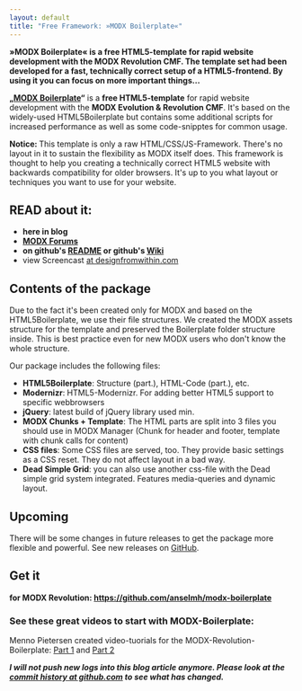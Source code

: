 ```yaml
---
layout: default
title: "Free Framework: »MODX Boilerplate«"
---
```


**»MODX Boilerplate« is a free HTML5-template for rapid website development with the MODX Revolution CMF. The template set had been developed for a fast, technically correct setup of a HTML5-frontend. By using it you can focus on more important things…**


<p><strong>„<a href="https://github.com/anselmh/modx-boilerplate">MODX Boilerplate</a>“</strong> is a <strong>free HTML5-template</strong> for rapid website development with the <strong>MODX Evolution &amp; Revolution CMF</strong>. It's based on the widely-used HTML5Boilerplate but contains some additional scripts for increased performance as well as some code-snipptes for common usage.</p>
<p><strong>Notice: </strong>This template is only a raw HTML/CSS/JS-Framework. There's no layout in it to sustain the flexibility as MODX itself does. This framework is thought to help you creating a technically correct HTML5 website with backwards compatibility for older browsers. It's up to you what layout or techniques you want to use for your website.</p>
<h2>READ about it:</h2>
<ul>
<li><strong>here in blog</strong></li>
<li><strong><a href="http://modxcms.com/forums/index.php?topic=60841.0">MODX Forums</a></strong></li>
<li><strong>on github's <a href="https://github.com/smooth-graphics/modx-boilerplate/blob/master/README">README</a> or github's <a href="https://github.com/smooth-graphics/modx-boilerplate/wiki">Wiki</a></strong></li>
<li>view Screencast <a href="http://designfromwithin.com/using-the-fantasic-modx-boilerplate-part-1/">at designfromwithin.com</a></li>
</ul>
<h2>Contents of the package</h2>
<p>Due to the fact it's been created only for MODX and based on the HTML5Boilerplate, we use their file structures. We created the MODX assets structure for the template and preserved the Boilerplate folder structure inside. This is best practice even for new MODX users who don't know the whole structure.</p>
<p>Our package includes the following files:</p>

- **HTML5Boilerplate**: Structure (part.), HTML-Code (part.), etc.
- **Modernizr**: HTML5-Modernizr. For adding better HTML5 support to specific webbrowsers</li>
- **jQuery**: latest build of jQuery library used min.</li>
- **MODX Chunks + Template**: The HTML parts are split into 3 files you should use in MODX Manager (Chunk for header and footer, template with chunk calls for content)</li>
- **CSS files**: Some CSS files are served, too. They provide basic settings as a CSS reset. They do not affect layout in a bad way.
- **Dead Simple Grid**: you can also use another css-file with the Dead simple grid system integrated. Features media-queries and dynamic layout.

<h2>Upcoming</h2>
<p>There will be some changes in future releases to get the package more flexible and powerful. See new releases on <a href="https://github.com/anselmh/modx-boilerplate">GitHub</a>.</p>

<h2>Get it</h2>
<p><strong>for MODX Revolution: <a href="https://github.com/anselmh/modx-boilerplate">https://github.com/anselmh/modx-boilerplate</a></strong></p>

<h3>See these great videos to start with MODX-Boilerplate:</h3>
<p>Menno Pietersen created video-tuorials for the MODX-Revolution-Boilerplate: <a href="http://designfromwithin.com/using-the-fantasic-modx-boilerplate-part-1/">Part 1</a> and <a href="http://designfromwithin.com/using-the-fantasic-modx-boilerplate-part-2/">Part 2</a></p>

_**I will not push new logs into this blog article anymore. Please look at the [commit history at github.com](https://github.com/anselmh/modx-boilerplate/commits/master) to see what has changed.**_

